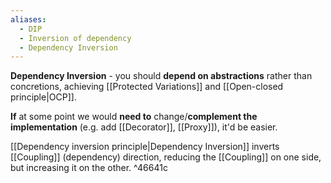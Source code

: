 ```yaml
---
aliases:
  - DIP
  - Inversion of dependency
  - Dependency Inversion
---
```

**Dependency Inversion** - you should **depend on abstractions** rather than concretions, achieving [[Protected Variations]] and [[Open-closed principle|OCP]].

**If** at some point  we would **need to** change/**complement the implementation** (e.g. add [[Decorator]], [[Proxy]]), it'd be easier. 

[[Dependency inversion principle|Dependency Inversion]] inverts [[Coupling]] (dependency) direction, reducing the [[Coupling]] on one side, but increasing it on the other. ^46641c